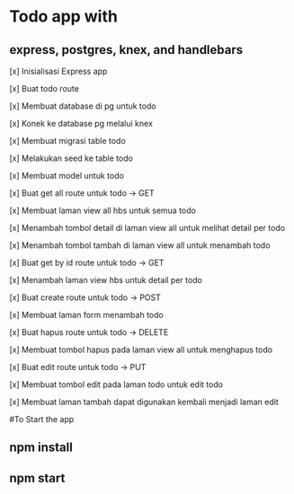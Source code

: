 # Todo app with 
## express, postgres, knex, and handlebars

[x] Inisialisasi Express app

[x] Buat todo route

[x] Membuat database di pg untuk todo

[x] Konek ke database pg melalui knex

[x] Membuat migrasi table todo

[x] Melakukan seed ke table todo

[x] Membuat model untuk todo

[x] Buat get all route untuk todo -> GET

[x] Membuat laman view all hbs untuk semua todo

[x] Menambah tombol detail di laman view all untuk melihat detail per todo

[x] Menambah tombol tambah di laman view all untuk menambah todo

[x] Buat get by id route untuk todo -> GET

[x] Menambah laman view hbs untuk detail per todo

[x] Buat create route untuk todo -> POST

[x] Membuat laman form menambah todo

[x] Buat hapus route untuk todo -> DELETE

[x] Membuat tombol hapus pada laman view all untuk menghapus todo

[x] Buat edit route untuk todo -> PUT

[x] Membuat tombol edit pada laman todo untuk edit todo

[x] Membuat laman tambah dapat digunakan kembali menjadi laman edit


#To Start the app
## npm install
## npm start
